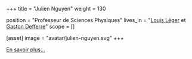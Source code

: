 +++
title = "Julien Nguyen"
weight = 130

position = "Professeur de Sciences Physiques"
lives_in = "[Louis Léger](/sites/louis-leger) et [Gaston Defferre](/sites/gaston-defferre)"
scope = []

[asset]
  image = "avatar/julien-nguyen.svg"
+++

[En savoir plus...](/about-list/julien-nguyen)
